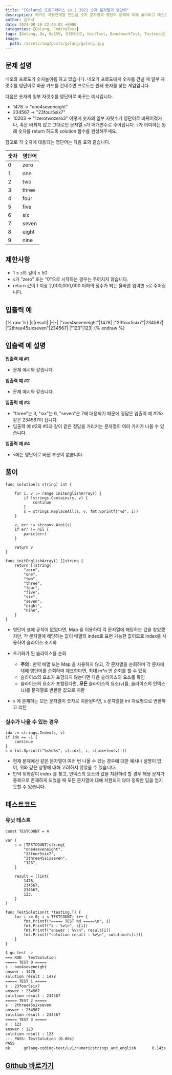 ```yaml
---
title: "[Golang] 프로그래머스 Lv.1 2021 숫자 문자열과 영단어"
description: 카카오 채용연계형 인턴십 숫자 문자열과 영단어 문제에 대해 풀이하고 테스트 코드를 작성 해보겠습니다.
author: 김우석
date: 2024-08-10 22:40:03 +0900
categories: [Golang, CodingTest]
tags: [Golang, Go, Go언어, 코딩테스트, UnitTest, BenchmarkTest, Testcode]
image:
  path: /assets/img/posts/golang/golang.jpg
---
```


## 문제 설명
네오와 프로도가 숫자놀이를 하고 있습니다. 네오가 프로도에게 숫자를 건넬 때 일부 자릿수를 영단어로 바꾼 카드를 건네주면 프로도는 원래 숫자를 찾는 게임입니다.

다음은 숫자의 일부 자릿수를 영단어로 바꾸는 예시입니다.

- 1478 → "one4seveneight"
- 234567 → "23four5six7"
- 10203 → "1zerotwozero3"
이렇게 숫자의 일부 자릿수가 영단어로 바뀌어졌거나, 혹은 바뀌지 않고 그대로인 문자열 `s`가 매개변수로 주어집니다. `s`가 의미하는 원래 숫자를 return 하도록 solution 함수를 완성해주세요.

참고로 각 숫자에 대응되는 영단어는 다음 표와 같습니다.

|숫자|영단어|
|-|-|
|0|zero|
|1|one|
|2|two|
|3|three|
|4|four|
|5|five|
|6|six|
|7|seven|
|8|eight|
|9|nine|


## 제한사항
- 1 ≤ `s`의 길이 ≤ 50
- `s`가 "zero" 또는 "0"으로 시작하는 경우는 주어지지 않습니다.
- return 값이 1 이상 2,000,000,000 이하의 정수가 되는 올바른 입력만 `s`로 주어집니다.


## 입출력 예
{% raw %}
|s|result|
|-|-|
|"one4seveneight"|1478|
|"23four5six7"|234567|
|"2three45sixseven"|234567|
|"123"|123|
{% endraw %}


## 입출력 예 설명
**입출력 예 #1**

- 문제 예시와 같습니다.

**입출력 예 #2**

- 문제 예시와 같습니다.

**입출력 예 #3**

- "three"는 3, "six"는 6, "seven"은 7에 대응되기 때문에 정답은 입출력 예 #2와 같은 234567이 됩니다.
- 입출력 예 #2와 #3과 같이 같은 정답을 가리키는 문자열이 여러 가지가 나올 수 있습니다.

**입출력 예 #4**

- `s`에는 영단어로 바뀐 부분이 없습니다.


## 풀이 
```golang
func solution(s string) int {

	for i, v := range initEnglishArray() {
		if !strings.Contains(s, v) {
			continue
		}
		s = strings.ReplaceAll(s, v, fmt.Sprintf("%d", i))
	}

	v, err := strconv.Atoi(s)
	if err != nil {
		panic(err)
	}

	return v
}

func initEnglishArray() []string {
	return []string{
		"zero",
		"one",
		"two",
		"three",
		"four",
		"five",
		"six",
		"seven",
		"eight",
		"nine",
	}
}
```

- 영단어 표에 규칙이 없었다면, Map 을 이용하여 각 문자열에 해당하는 값을 찾았겠지만, 각 문자열에 해당하는 값이 배열의 index로 표현 가능한 값이므로 index를 사용하여 슬라이스 초기화

- 초기화가 된 슬라이스를 순회
	- **주의** : 만약 배열 또는 Map 을 사용하지 않고, 각 문자열을 순회하며 각 문자에 대해 영단어를 순회하며 체크한다면, 최대 m*n 번 순회를 할 수 있음
	- 슬라이스의 요소가 포함되지 않는다면 다음 슬라이스의 요소를 확인
	- 슬라이스의 요소가 포함된다면, **모든** 슬라이스의 요소(`v`)를, 슬라이스의 인덱스(`i`)를 문자열로 변환한 값으로 치환 
- `s` 에 존재하는 모든 문자열이 숫자로 치환된다면, s 문자열을 int 자료형으로 변환하고 리턴


### 실수가 나올 수 있는 경우

```golang
idx := strings.Index(s, v)
if idx == -1 {
	continue
}
s = fmt.Sprintf("%s%d%s", s[:idx], i, s[idx+len(v):])
```

- 현재 문제에선 같은 문자열이 여러 번 나올 수 있는 경우에 대한 예시나 설명이 없어, 위와 같은 상황에 대해 고려하지 않았을 수 있습니다.
- 만약 위와같이 index 를 찾고, 인덱스의 요소의 값을 치환하려 할 경우 해당 문자가 중복으로 존재하게 되었을 때 모든 문자열에 대해 치환되지 않아 정확한 답을 얻지 못할 수 있습니다.


## 테스트코드
### 유닛 테스트
```golang
const TESTCOUNT = 4

var (
	s = [TESTCOUNT]string{
		"one4seveneight",
		"23four5six7",
		"2three45sixseven",
		"123",
	}

	result = []int{
		1478,
		234567,
		234567,
		123,
	}
)

func TestSolution(t *testing.T) {
	for i := 0; i < TESTCOUNT; i++ {
		fmt.Printf("===== TEST %d =====\n", i)
		fmt.Printf("s : %v\n", s[i])
		fmt.Printf("answer : %v\n", result[i])
		fmt.Printf("solution result : %v\n", solution(s[i]))
	}
}
```

```bash
$ go test -v
=== RUN   TestSolution
===== TEST 0 =====
s : one4seveneight
answer : 1478
solution result : 1478
===== TEST 1 =====
s : 23four5six7
answer : 234567
solution result : 234567
===== TEST 2 =====
s : 2three45sixseven
answer : 234567
solution result : 234567
===== TEST 3 =====
s : 123
answer : 123
solution result : 123
--- PASS: TestSolution (0.00s)
PASS
ok      golang-coding-test/Lv1/numericstrings_and_english       0.143s
```

## [Github 바로가기](https://github.com/kr-goos/coding-test-solutions/tree/master/programmers/Lv1/numericstrings_and_english)